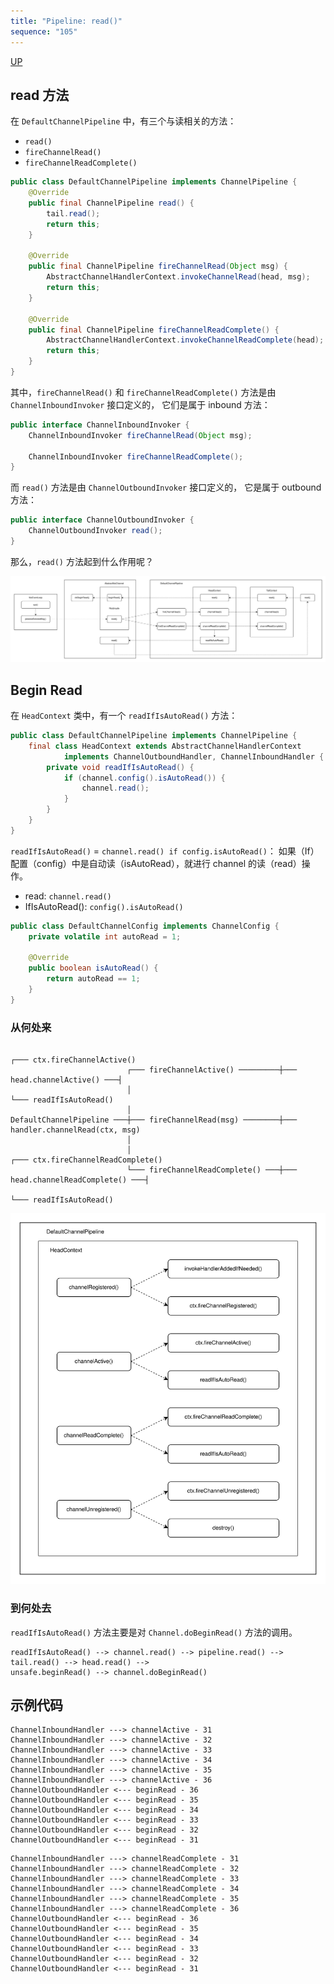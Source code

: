 ```yaml
---
title: "Pipeline: read()"
sequence: "105"
---
```


[UP](/netty.html)

## read 方法

在 `DefaultChannelPipeline` 中，有三个与读相关的方法：

- `read()`
- `fireChannelRead()`
- `fireChannelReadComplete()`

```java
public class DefaultChannelPipeline implements ChannelPipeline {
    @Override
    public final ChannelPipeline read() {
        tail.read();
        return this;
    }

    @Override
    public final ChannelPipeline fireChannelRead(Object msg) {
        AbstractChannelHandlerContext.invokeChannelRead(head, msg);
        return this;
    }

    @Override
    public final ChannelPipeline fireChannelReadComplete() {
        AbstractChannelHandlerContext.invokeChannelReadComplete(head);
        return this;
    }
}
```

其中，`fireChannelRead()` 和 `fireChannelReadComplete()` 方法是由 `ChannelInboundInvoker` 接口定义的，
它们是属于 inbound 方法：

```java
public interface ChannelInboundInvoker {
    ChannelInboundInvoker fireChannelRead(Object msg);

    ChannelInboundInvoker fireChannelReadComplete();
}
```

而 `read()` 方法是由 `ChannelOutboundInvoker` 接口定义的，
它是属于 outbound 方法：

```java
public interface ChannelOutboundInvoker {
    ChannelOutboundInvoker read();
}
```

那么，`read()` 方法起到什么作用呢？

![](/assets/images/netty/channel/pipeline/netty-channel-pipeline-read.svg)

## Begin Read

在 `HeadContext` 类中，有一个 `readIfIsAutoRead()` 方法：

```java
public class DefaultChannelPipeline implements ChannelPipeline {
    final class HeadContext extends AbstractChannelHandlerContext
            implements ChannelOutboundHandler, ChannelInboundHandler {
        private void readIfIsAutoRead() {
            if (channel.config().isAutoRead()) {
                channel.read();
            }
        }
    }
}
```

`readIfIsAutoRead()` = `channel.read() if config.isAutoRead()`：
如果（If）配置（config）中是自动读（isAutoRead），就进行 channel 的读（read）操作。

- read: `channel.read()`
- IfIsAutoRead(): `config().isAutoRead()`

```java
public class DefaultChannelConfig implements ChannelConfig {
    private volatile int autoRead = 1;

    @Override
    public boolean isAutoRead() {
        return autoRead == 1;
    }
}
```

### 从何处来

```text
                                                                                         ┌─── ctx.fireChannelActive()
                          ┌─── fireChannelActive() ─────────┼─── head.channelActive() ───┤
                          │                                                              └─── readIfIsAutoRead()
                          │
DefaultChannelPipeline ───┼─── fireChannelRead(msg) ────────┼─── handler.channelRead(ctx, msg)
                          │
                          │                                                                    ┌─── ctx.fireChannelReadComplete()
                          └─── fireChannelReadComplete() ───┼─── head.channelReadComplete() ───┤
                                                                                               └─── readIfIsAutoRead()
```

![](/assets/images/netty/channel/pipeline/netty-channel-pipeline-propagation-inbound-head-context-event.svg)

### 到何处去

`readIfIsAutoRead()` 方法主要是对 `Channel.doBeginRead()` 方法的调用。

```text
readIfIsAutoRead() --> channel.read() --> pipeline.read() -->
tail.read() --> head.read() -->
unsafe.beginRead() --> channel.doBeginRead()
```

## 示例代码

```text
ChannelInboundHandler ---> channelActive - 31
ChannelInboundHandler ---> channelActive - 32
ChannelInboundHandler ---> channelActive - 33
ChannelInboundHandler ---> channelActive - 34
ChannelInboundHandler ---> channelActive - 35
ChannelInboundHandler ---> channelActive - 36
ChannelOutboundHandler <--- beginRead - 36
ChannelOutboundHandler <--- beginRead - 35
ChannelOutboundHandler <--- beginRead - 34
ChannelOutboundHandler <--- beginRead - 33
ChannelOutboundHandler <--- beginRead - 32
ChannelOutboundHandler <--- beginRead - 31
```

```text
ChannelInboundHandler ---> channelReadComplete - 31
ChannelInboundHandler ---> channelReadComplete - 32
ChannelInboundHandler ---> channelReadComplete - 33
ChannelInboundHandler ---> channelReadComplete - 34
ChannelInboundHandler ---> channelReadComplete - 35
ChannelInboundHandler ---> channelReadComplete - 36
ChannelOutboundHandler <--- beginRead - 36
ChannelOutboundHandler <--- beginRead - 35
ChannelOutboundHandler <--- beginRead - 34
ChannelOutboundHandler <--- beginRead - 33
ChannelOutboundHandler <--- beginRead - 32
ChannelOutboundHandler <--- beginRead - 31
```
